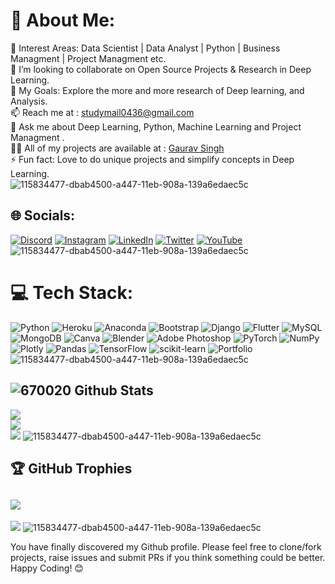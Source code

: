 


# 💫 About Me:
🌱 Interest Areas: Data Scientist | Data Analyst | Python | Business Managment | Project Managment etc.<br>👯 I’m looking to collaborate on Open Source Projects & Research in Deep Learning.<br>🥅 My Goals: Explore the more and more research of  Deep learning, and Analysis.<br>📫 Reach me at : studymail0436@gmail.com<br>💬 Ask me about Deep Learning, Python, Machine Learning and Project Managment .<br>👨‍💻 All of my projects are available at : [Gaurav Singh](https://gauravsingh.site)<br>⚡ Fun fact: Love to do unique projects and simplify concepts in Deep Learning.<br>
![115834477-dbab4500-a447-11eb-908a-139a6edaec5c](https://user-images.githubusercontent.com/101575355/218337418-1e97dea8-fa11-4185-9e0b-b6c72ad6d892.gif)


## 🌐 Socials:
[![Discord](https://img.shields.io/badge/Discord-%237289DA.svg?logo=discord&logoColor=white)](https://discord.gg/https://discord.com/invite/dtH89xMv5E) [![Instagram](https://img.shields.io/badge/Instagram-%23E4405F.svg?logo=Instagram&logoColor=white)](https://instagram.com/mgaurav17) [![LinkedIn](https://img.shields.io/badge/LinkedIn-%230077B5.svg?logo=linkedin&logoColor=white)](https://linkedin.com/in/gauravsingh2112) [![Twitter](https://img.shields.io/badge/Twitter-%231DA1F2.svg?logo=Twitter&logoColor=white)](https://twitter.com/gauravsingh2114) [![YouTube](https://img.shields.io/badge/YouTube-%23FF0000.svg?logo=YouTube&logoColor=white)](https://youtube.com/@mvenmtech) 
![115834477-dbab4500-a447-11eb-908a-139a6edaec5c](https://user-images.githubusercontent.com/101575355/218337418-1e97dea8-fa11-4185-9e0b-b6c72ad6d892.gif)

# 💻 Tech Stack:
![Python](https://img.shields.io/badge/python-3670A0?style=for-the-badge&logo=python&logoColor=ffdd54) ![Heroku](https://img.shields.io/badge/heroku-%23430098.svg?style=for-the-badge&logo=heroku&logoColor=white) ![Anaconda](https://img.shields.io/badge/Anaconda-%2344A833.svg?style=for-the-badge&logo=anaconda&logoColor=white) ![Bootstrap](https://img.shields.io/badge/bootstrap-%23563D7C.svg?style=for-the-badge&logo=bootstrap&logoColor=white) ![Django](https://img.shields.io/badge/django-%23092E20.svg?style=for-the-badge&logo=django&logoColor=white) ![Flutter](https://img.shields.io/badge/Flutter-%2302569B.svg?style=for-the-badge&logo=Flutter&logoColor=white) ![MySQL](https://img.shields.io/badge/mysql-%2300f.svg?style=for-the-badge&logo=mysql&logoColor=white) ![MongoDB](https://img.shields.io/badge/MongoDB-%234ea94b.svg?style=for-the-badge&logo=mongodb&logoColor=white) ![Canva](https://img.shields.io/badge/Canva-%2300C4CC.svg?style=for-the-badge&logo=Canva&logoColor=white) ![Blender](https://img.shields.io/badge/blender-%23F5792A.svg?style=for-the-badge&logo=blender&logoColor=white) ![Adobe Photoshop](https://img.shields.io/badge/adobephotoshop-%2331A8FF.svg?style=for-the-badge&logo=adobephotoshop&logoColor=white) ![PyTorch](https://img.shields.io/badge/PyTorch-%23EE4C2C.svg?style=for-the-badge&logo=PyTorch&logoColor=white) ![NumPy](https://img.shields.io/badge/numpy-%23013243.svg?style=for-the-badge&logo=numpy&logoColor=white) ![Plotly](https://img.shields.io/badge/Plotly-%233F4F75.svg?style=for-the-badge&logo=plotly&logoColor=white) ![Pandas](https://img.shields.io/badge/pandas-%23150458.svg?style=for-the-badge&logo=pandas&logoColor=white) ![TensorFlow](https://img.shields.io/badge/TensorFlow-%23FF6F00.svg?style=for-the-badge&logo=TensorFlow&logoColor=white) ![scikit-learn](https://img.shields.io/badge/scikit--learn-%23F7931E.svg?style=for-the-badge&logo=scikit-learn&logoColor=white) ![Portfolio](https://img.shields.io/badge/Portfolio-%23000000.svg?style=for-the-badge&logo=firefox&logoColor=#FF7139)
![115834477-dbab4500-a447-11eb-908a-139a6edaec5c](https://user-images.githubusercontent.com/101575355/218337418-1e97dea8-fa11-4185-9e0b-b6c72ad6d892.gif)

## ![670020](https://user-images.githubusercontent.com/101575355/218337676-99776736-542d-467f-8bb4-feff8f8943b1.png) Github Stats
![](https://github-readme-stats.vercel.app/api?username=Gauravsingh-work&theme=midnight-purple&hide_border=false&include_all_commits=true&count_private=true)<br/>
![](https://github-readme-streak-stats.herokuapp.com/?user=Gauravsingh-work&theme=midnight-purple&hide_border=false)<br/>
![](https://github-readme-stats.vercel.app/api/top-langs/?username=Gauravsingh-work&theme=midnight-purple&hide_border=false&include_all_commits=true&count_private=true&layout=compact)
![115834477-dbab4500-a447-11eb-908a-139a6edaec5c](https://user-images.githubusercontent.com/101575355/218337418-1e97dea8-fa11-4185-9e0b-b6c72ad6d892.gif)

## 🏆 GitHub Trophies
![](https://github-profile-trophy.vercel.app/?username=Gauravsingh-work&theme=discord&no-frame=false&no-bg=false&margin-w=4)
---
[![](https://visitcount.itsvg.in/api?id=Gauravsingh-work&icon=2&color=6)](https://visitcount.itsvg.in)
![115834477-dbab4500-a447-11eb-908a-139a6edaec5c](https://user-images.githubusercontent.com/101575355/218337418-1e97dea8-fa11-4185-9e0b-b6c72ad6d892.gif)

You have finally discovered my Github profile. 
Please feel free to clone/fork projects, raise issues and submit PRs if you think something could be better.
Happy Coding! 😊


